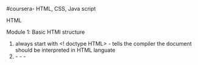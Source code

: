 #coursera- HTML, CSS, Java script

HTML


Module 1: Basic HTMl structure
  1) always start with <! doctype HTML> - tells the compiler the document should be interpreted in HTML languate
  2) <html> - <meta> - <head> - <title> - <body> - Typical sequence of a HTML document
  3) Bloc level elements (e.g. <div>) - Renders in a new line and pushes the following elements to a new line; can contain      both inline and bloc level elements; if the child element is an inline element, then the child is rendered on the same      line
  4) Inline (e.g. <span>)- Renders on the same line; can contain only inline elements
  
  
Module 2: Tags

  Signifiance of tags:
    1) Give structure and readability to code
    2) May help in SEO search rankings
    
  Head tags:
    1) <h1> -> Most importanat headings, defenitely helps in SEO rankings
    2) <h2>
    3) <h3>
    4) <h4>
    5) <h5>
    6) <h6> -> Least important heading of the document
    
Header and navigation tag:
  1) <header> - Logos, tag lines and as such
  2) <nav> - Contains links to different parts of the web page
  
Section and article tag:
  1) <section>
  2) <article>
      Both tags can be used interchangably. But for code readbility, article tags are placed in side section tags always
      
 Aside tag:
  <aside> - related but not part of the main contect
 
 Footer tag
  <footer> - Contains the footer
  

Module 3: Lists
  
   Unordered lists:
    1) <ul> 
          <li> Item 1 </li>
          <li> Item 2 </li>
          <li> Item 3 </li>
       </ul>
       - Bulleted list by default
       - All elements inside <ul> tags must be a <li> item
       - We can edit the bullet style through CSS
       
   Ordered lists:
    1) <ol> 
          <li> Item 1 </li>
          <li> Item 2 </li>
          <li> Item 3 </li>
       </o>
       - Numbered list by default
       - All elements inside <ul> tags must be a <li> item
       - We can edit the bullet style through CSS

    
Module 4: Character entity referencing

  Used to differentiated HTML elements and contents
  Most commonly used character entity referencing:
    1) &lt; -> will be interpreted as <
    2) &gt; -> will be interpreted as >
    3) &amp; -> will be interpreted as &
    4) &copy; -> will be interpreted as the copyright symbol
    5) &nbsp; -> will be interpreted as a non breaking space
              -> Caution: Dont use the &nbsp; tag to creat extra space. It is a bad practice. Use span tag with margins
    6) &quot; -> will be interpreted as double quotes
              -> All charater inside the entity reference will be rendered as it irrespective of the browser character set
    
    
Module 5: Creating links

  There are two type of links: 1) Internal link (Links internal to the HTML document) 2) External link (Links that point to   other web pages and documents 3) Fragment identifier (Links to different parts of the same web page)
  
    1) Internal links:
      <a href="same-directory.html" title="same dir link"> 
        -> attributes: 
            href: Link address 
            title: title of the link; used for code readability
        -> <a> is both inline element and bloc level element; but by default it is displayed as an inline element; we can              display it as an bloc level element using CSS
        
    2) External links:
      <a href="https://github.com/ravindra-sagar/coursera-test/edit/main/README.md" target="_blank" title="external link">
        -> attributes:
          href: Link address
          target: "_blank" forces the browser to open the link in a new tab
          title" title of link; used for code readability
    
    3) Fragement identifier:
        <a href="#section_name_or_id">
          -> attributes:
              href: must have # followed by name or id of the HTML element it is refering to
    
          
  Module 6: Display images
          
    <img src="Link.jpg" width="400px" height="235pg" alt ="Pics">
          -> Functions very similar to link, it is an inline element, hence other element
          -> Attributes:
              src: Link to the image (can be internal or external)
              width: Prevents the web page from being jumpy
              height: Prevents the web page from being jumpy
              alt: Specified alternate text if image could not be loaded
          
          
 
CSS:

  Module 1: General CSS rules
    1) Always create a seperate CSS stylesheet with ".css" doctype and link it in the main HTML file
    2) Must be enclosed by <style> tag
    3) General anatomy:
          element {
            attribute1: value1;
            attrribute2: value2;
            .
            .
            .
          }
          
  Module 2: CSS selectors
    1) Indicates which elements, class or ID, the CSS style should be applied to
        a) Element selector:
            p {
              width: 100px;
              height: 50px;
            }
        b) Class selector:
            .class_name {
              width: 100px;
              height: 50px;
            } 
              -> Must always be defined as . followed by class name
              -> To use the style, the element should be formatted as: <p class="class_name">
        c) ID selector:
            #ID {
              width: 100px;
              height: 50px;
            } 
              -> Must always be defined as # followed by ID name
              -> To use the style, the element should be formatted as: <p ID="class_name">
  2) Grouping selectors
      selector1, selector 2 {
            attribute1: value1;
            attrribute2: value2;
            .
            .
            .
          } 

  Module 3: Combining selectors
    1) Element and class combination
          selector_name.class_name {
            attribute1: value1;
            attrribute2: value2;
            .
            .
            .
          }
        -> Style applied only to content of selector_name and class as class_name
          
    2) Direct child selector
          selector1 > selector2 {
            attribute1: value1;
            attrribute2: value2;
            .
            .
            .
          }
          -> Style applied only to content of selector2 which are direct children of selector1

    3) Descendant selector
          selector1 selector2 {
            attribute1: value1;
            attrribute2: value2;
            .
            .
            .
          }
          -> Style applied only to content of selector2 which are descendeants (direct or indirect children) of selector1

    4) Other selectors:
          a) Adjacent selector
          b) Sibling selector
          
  Module 5: Pseudo-class selectors
          
          1) selector:pseudo-class{
            }
            -> Used situations where simple selectors cannot be used
          
          2) Main pseudo class selector
            a) :link -> Link
            b) :visited -> A link that is aldready clicked by the user
            c) :hover -> When the cursor hovers over the element
            d) :active -> When the user has clicked the element but not released the click
            e) :nth-child(element_number) -> applies the style to the nth child of the element. n is specified in                           element_number
          
          3) Pseudo selectors can be combined like regular selectors 
          
    Module 6: Style placement
          1) Inline styling. e.g. <p style = "text-aling: centre;"> </p>
          2) Internal style sheet -> Defining all styles within the same HTML doc
          3) External style sheet -> e.g. <link rel="stylesheet" href = "stylesheet.css">
          
    Module 7: Conflict resolution
          1) Key properties of conflict resolution:
              a) Origin -> If there is a conflict, last declaration wins
              b) Merge -> If there is no conflict, rules merge
              c) Inheritance -> rules of parent element is inherited by all child elements
              d) Specificity -> Priority order: Style, ID, Class, # of elements
              e) important -> attribute_name: attribute_value !important; -> Overides all rules
    
    Module 8: The Box model
          
          1) In HTML every element is considered a box
          
          2) Components of the box:
              a) Content
              b) Padding -> Gap between content and border
              c) Border -> Outline of box
              d) Margin -> Lies outside border
          
          3) When we mention mention width, it is by default taken as the width of the content and not the width of the content. We can offset this using setting box-            sizing = border-box we can revert back by setting box-sizing = content-box
          
          4) box-sizing is not inheritable, to solve this we can use a global selector *
          e.g. *{
            box-sizing=border-box
          } -> Global selector is not interitance, it is direct selection 
          
          5) One of the most commong uses of global selector is resetting the default browser defined styles
          
          6) Horizontal margins are cummulative but vertical margins are not (They collapse of each other)
          
          7) To deal with content overflow, we use overflow attribute
          
          
          
    Module 9: The background property
          1) background-image: url(); -> Style to set background image
          2) The background image repeats itself to fill the entire space. We can avoid this using backgroupd-repeat rule
          3) We can also use background rule and pescity all requirements in same line but it will overwrite all previous 
          rules corresponding to the background
          
   Module 10: Positioning
